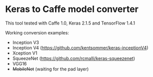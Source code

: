 # Keras to Caffe model converter

This tool tested with Caffe 1.0, Keras 2.1.5 and TensorFlow 1.4.1

Working conversion examples:
- Inception V3
- Inception V4 (https://github.com/kentsommer/keras-inceptionV4)
- Xception V1
- SqueezeNet (https://github.com/rcmalli/keras-squeezenet)
- VGG16
- ~~MobileNet~~ (waiting for the pad layer)



